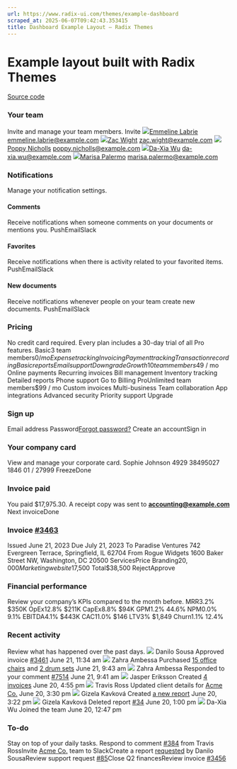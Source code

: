 ```yaml
---
url: https://www.radix-ui.com/themes/example-dashboard
scraped_at: 2025-06-07T09:42:43.353415
title: Dashboard Example Layout – Radix Themes
---
```


# Example layout built with Radix Themes
[Source code](https://github.com/radix-ui/website/blob/main/components/ExampleThemesDashboard.tsx)
### Your team
Invite and manage your team members.
Invite
![](https://images.unsplash.com/photo-1544005313-94ddf0286df2?&w=64&h=64&dpr=2&q=70&crop=faces&fit=crop)[Emmeline Labrie](https://www.radix-ui.com/themes/example-dashboard)
emmeline.labrie@example.com
![](https://images.unsplash.com/photo-1522075469751-3a6694fb2f61?&w=64&h=64&dpr=2&q=70&crop=faces&fit=crop)[Zac Wight](https://www.radix-ui.com/themes/example-dashboard)
zac.wight@example.com
![](https://images.unsplash.com/photo-1526510747491-58f928ec870f?&w=64&h=64&dpr=2&q=70&crop=focalpoint&fp-x=0.48&fp-y=0.48&fp-z=1.3&fit=crop)[Poppy Nicholls](https://www.radix-ui.com/themes/example-dashboard)
poppy.nicholls@example.com
![](https://images.unsplash.com/photo-1541823709867-1b206113eafd?&w=64&h=64&dpr=2&q=70&crop=focalpoint&fp-x=0.5&fp-y=0.3&fp-z=1.5&fit=crop)[Da-Xia Wu](https://www.radix-ui.com/themes/example-dashboard)
da-xia.wu@example.com
![](https://images.unsplash.com/photo-1532073150508-0c1df022bdd1?&w=64&h=64&dpr=2&q=70&crop=focalpoint&fp-x=0.48&fp-y=0.35&fp-z=2&fit=crop)[Marisa Palermo](https://www.radix-ui.com/themes/example-dashboard)
marisa.palermo@example.com
### Notifications
Manage your notification settings.
#### Comments
Receive notifications when someone comments on your documents or mentions you.
PushEmailSlack
#### Favorites
Receive notifications when there is activity related to your favorited items.
PushEmailSlack
#### New documents
Receive notifications whenever people on your team create new documents.
PushEmailSlack
### Pricing
No credit card required. Every plan includes a 30-day trial of all Pro features.
Basic3 team members$0 / mo
Expense tracking
Invoicing
Payment tracking
Transaction recording
Basic reports
Email support
Downgrade
Growth10 team members$49 / mo
Online payments
Recurring invoices
Bill management
Inventory tracking
Detailed reports
Phone support
Go to Billing
ProUnlimited team members$99 / mo
Custom invoices
Multi-business
Team collaboration
App integrations
Advanced security
Priority support
Upgrade
### Sign up
Email address
Password[Forgot password?](https://www.radix-ui.com/themes/example-dashboard)
Create an accountSign in
### Your company card
View and manage your corporate card.
Sophie Johnson
4929 38495027 1846
01 / 27999
FreezeDone
### Invoice paid
You paid $17,975.30. A receipt copy was sent to **accounting@example.com**
Next invoiceDone
### Invoice [#3463](https://www.radix-ui.com/themes/example-dashboard)
Issued
June 21, 2023
Due
July 21, 2023
To
Paradise Ventures
742 Evergreen Terrace, Springfield, IL 62704
From
Rogue Widgets
1600 Baker Street NW, Washington, DC 20500
ServicesPrice
Branding$20,000
Marketing website$17,500
Total$38,500
RejectApprove
### Financial performance
Review your company’s KPIs compared to the month before.
MRR3.2%
$350K
OpEx12.8%
$211K
CapEx8.8%
$94K
GPM1.2%
44.6%
NPM0.0%
9.1%
EBITDA4.1%
$443K
CAC11.0%
$146
LTV3%
$1,849
Churn1.1%
12.4%
### Recent activity
Review what has happened over the past days.
![](https://images.unsplash.com/photo-1521119989659-a83eee488004?&w=64&h=64&dpr=2&q=70&crop=focalpoint&fp-x=0.45&fp-y=0.37&fp-z=3.5&fit=crop)
Danilo Sousa
Approved invoice [#3461](https://www.radix-ui.com/themes/example-dashboard)
June 21, 11:34 am
![](https://images.unsplash.com/photo-1632765854612-9b02b6ec2b15?&w=64&h=64&dpr=2&q=70&crop=focalpoint&fp-x=0.4&fp-y=0.35&fp-z=1.05&fit=crop)
Zahra Ambessa
Purchased [15 office chairs](https://www.radix-ui.com/themes/example-dashboard) and [2 drum sets](https://www.radix-ui.com/themes/example-dashboard)
June 21, 9:43 am
![](https://images.unsplash.com/photo-1632765854612-9b02b6ec2b15?&w=64&h=64&dpr=2&q=70&crop=focalpoint&fp-x=0.4&fp-y=0.35&fp-z=1.05&fit=crop)
Zahra Ambessa
Responded to your comment [#7514](https://www.radix-ui.com/themes/example-dashboard)
June 21, 9:41 am
![](https://images.unsplash.com/photo-1586822339087-80cc375ac083?&w=64&h=64&dpr=2&q=70&crop=focalpoint&fp-x=0.5&fp-y=0.6&fp-z=1&fit=crop)
Jasper Eriksson
Created [4 invoices](https://www.radix-ui.com/themes/example-dashboard)
June 20, 4:55 pm
![](https://images.unsplash.com/photo-1564564321837-a57b7070ac4f?&w=64&h=64&dpr=2&q=70&crop=focalpoint&fp-x=0.52&fp-y=0.47&fp-z=1.3&fit=crop)
Travis Ross
Updated client details for [Acme Co.](https://www.radix-ui.com/themes/example-dashboard)
June 20, 3:30 pm
![](https://images.unsplash.com/photo-1525304937537-4d586f394674?&w=64&h=64&dpr=2&q=70&crop=faces&fit=crop)
Gizela Kavková
Created [a new report](https://www.radix-ui.com/themes/example-dashboard)
June 20, 3:22 pm
![](https://images.unsplash.com/photo-1525304937537-4d586f394674?&w=64&h=64&dpr=2&q=70&crop=faces&fit=crop)
Gizela Kavková
Deleted report [#34](https://www.radix-ui.com/themes/example-dashboard)
June 20, 1:00 pm
![](https://images.unsplash.com/photo-1541823709867-1b206113eafd?&w=64&h=64&dpr=2&q=70&crop=focalpoint&fp-x=0.5&fp-y=0.3&fp-z=1.5&fit=crop)
Da-Xia Wu
Joined the team
June 20, 12:47 pm
### To-do
Stay on top of your daily tasks.
Respond to comment [#384](https://www.radix-ui.com/themes/example-dashboard) from Travis RossInvite [Acme Co.](https://www.radix-ui.com/themes/example-dashboard) team to SlackCreate a report [requested](https://www.radix-ui.com/themes/example-dashboard) by Danilo SousaReview support request [#85](https://www.radix-ui.com/themes/example-dashboard)Close Q2 financesReview invoice [#3456](https://www.radix-ui.com/themes/example-dashboard)

